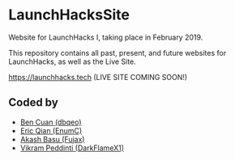 # LaunchHacksSite

Website for LaunchHacks I, taking place in February 2019.

This repository contains all past, present, and future websites for LaunchHacks, as well as the Live Site.

https://launchhacks.tech (LIVE SITE COMING SOON!)

## Coded by
 - [Ben Cuan (dbqeo)](https://github.com/dbqeo)
 - [Eric Qian (EnumC)](https://github.com/EnumC)
 - [Akash Basu (Fujax)](https://github.com/Fujax)
 - [Vikram Peddinti (DarkFlameX1)](https://github.com/DarkFlameX1)